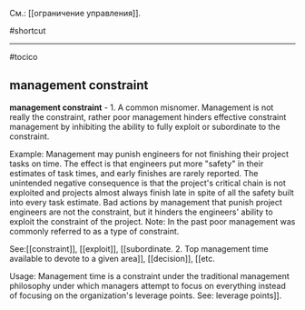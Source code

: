 См.: [[ограничение управления]].

#shortcut




<hr/>

#tocico

## management constraint

<b>management constraint</b> -   1. A common misnomer. Management is not really the constraint, rather poor management hinders effective constraint management by inhibiting the ability to fully exploit or subordinate to the constraint. 


Example: Management may punish engineers for not finishing their project tasks on time. The effect is that engineers put more "safety" in their estimates of task times, and early finishes are rarely reported. The unintended negative consequence is that the project's critical chain is not exploited and projects almost always finish late in spite of all the safety built into every task estimate. Bad actions by management that punish project engineers are not the constraint, but it hinders the engineers' ability to exploit the constraint of the project. Note: In the past poor management was commonly referred to as a type of constraint. 



See:[[constraint]], [[exploit]], [[subordinate.  2. Top management time available to devote to a given area]], [[decision]], [[etc. 

Usage:  Management time is a constraint under the traditional management philosophy under which managers attempt to focus on everything instead of focusing on the organization's leverage points. See: leverage points]].
